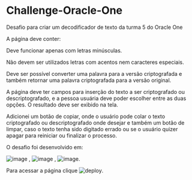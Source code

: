 # Challenge-Oracle-One
Desafio para criar um decodificador de texto da turma 5 do Oracle One

A página deve conter:

Deve funcionar apenas com letras minúsculas.

Não devem ser utilizados letras com acentos nem caracteres especiais.

Deve ser possível converter uma palavra para a versão criptografada e também retornar uma palavra criptografada para a versão original.

A página deve ter campos para inserção do texto a ser criptografado ou descriptografado, e a pessoa usuária deve poder escolher entre as duas opções. O resultado deve ser exibido na tela.

Adicionei um botão de copiar, onde o usuário pode colar o texto criptografado ou descriptografado onde desejar e também um botão de limpar, caso o texto tenha sido digitado errado ou se o usuário quizer apagar para reiniciar ou finalizar o processo.

O desafio foi desenvolvido em:

![image](https://github.com/JCastro456/Challenge-Oracle-One/assets/101068316/fcfc7d30-eaf8-4753-83d2-8a4721391a51)
, ![image](https://github.com/JCastro456/Challenge-Oracle-One/assets/101068316/c862bba7-fe95-4f68-81c4-78d06e56b738)
, ![image](https://github.com/JCastro456/Challenge-Oracle-One/assets/101068316/0ca7df77-2975-4bf2-9a7a-e283d7240128).

Para acessar a página clique ![deploy](https://jcastro456.github.io/Challenge-Oracle-One/).
